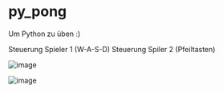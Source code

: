# py_pong

Um Python zu üben :)

Steuerung Spieler 1 (W-A-S-D)
Steuerung Spiler 2 (Pfeiltasten)


![image](https://github.com/denniszeitler/Pygame-Pong/assets/133316844/28e40568-12cc-4a6d-8249-2c1c728bc32c)

![image](https://github.com/denniszeitler/Pygame-Pong/assets/133316844/fc4d06ca-4e5d-4cdb-8f0d-c861a45c5b3d)
